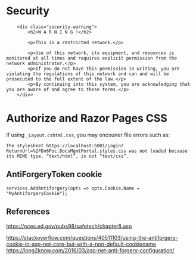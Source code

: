 # Security



```
    <div class="security-warning">
        <h2>W A R N I N G !</h2>

        <p>This is a restricted network.</p>

        <p>Use of this network, its equipment, and resources is monitored at all times and requires explicit permission from the network administrator.</p>
        <p>If you do not have this permission in writing, you are violating the regulations of this network and can and will be prosecuted to the full extent of the law.</p>
        <p>By continuing into this system, you are acknowledging that you are aware of and agree to these terms.</p>
    </div>
```


# Authorize and Razor Pages CSS

If using `_Layout.cshtml.css`, you may encouner file errors such as:

```
The stylesheet https://localhost:5001/Login?ReturnUrl=%2FDn6Poc.DocuMgmtPortal.styles.css was not loaded because its MIME type, “text/html”, is not “text/css”.
```

## AntiForgeryToken cookie

```
services.AddAntiforgery(opts => opts.Cookie.Name = "MyAntiforgeryCookie");
```


## References

https://nces.ed.gov/pubs98/safetech/chapter8.asp

https://stackoverflow.com/questions/40511103/using-the-antiforgery-cookie-in-asp-net-core-but-with-a-non-default-cookiename
https://long2know.com/2016/03/asp-net-anti-forgery-configuration/
